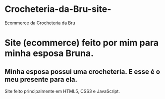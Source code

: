 # Crocheteria-da-Bru-site-
Ecommerce da Crocheteria da Bru
<h1>Site (ecommerce) feito por mim para minha esposa Bruna.</h1>
<h2>Minha esposa possui uma crocheteria. E esse é o meu presente para ela.</h2>
Site feito principalmente em HTML5, CSS3 e JavaScript.
